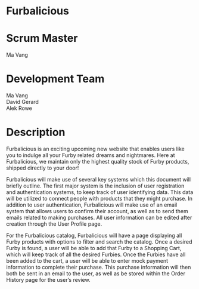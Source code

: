 # Furbalicious

# Scrum Master
Ma Vang

# Development Team 
Ma Vang <br/>
David Gerard <br/>
Alek Rowe

# Description
Furbalicious is an exciting upcoming new website that enables users like you to indulge all your Furby related dreams and nightmares.  Here at Furbalicious, we maintain only the highest quality stock of Furby products, shipped directly to your door!

Furbalicious will make use of several key systems which this document will briefly outline.  The first major system is the inclusion of user registration and authentication systems, to keep track of user identifying data.  This data will be utilized to connect people with products that they might purchase.  In addition to user authentication, Furbalicious will make use of an email system that allows users to confirm their account, as well as to send them emails related to making purchases.  All user information can be edited after creation through the User Profile page.

For the Furbalicious catalog, Furbalicious will have a page displaying all Furby products with options to filter and search the catalog.  Once a desired Furby is found, a user will be able to add that Furby to a Shopping Cart, which will keep track of all the desired Furbies.  Once the Furbies have all been added to the cart, a user will be able to enter mock payment information to complete their purchase.  This purchase information will then both be sent in an email to the user, as well as be stored within the Order History page for the user’s review.
